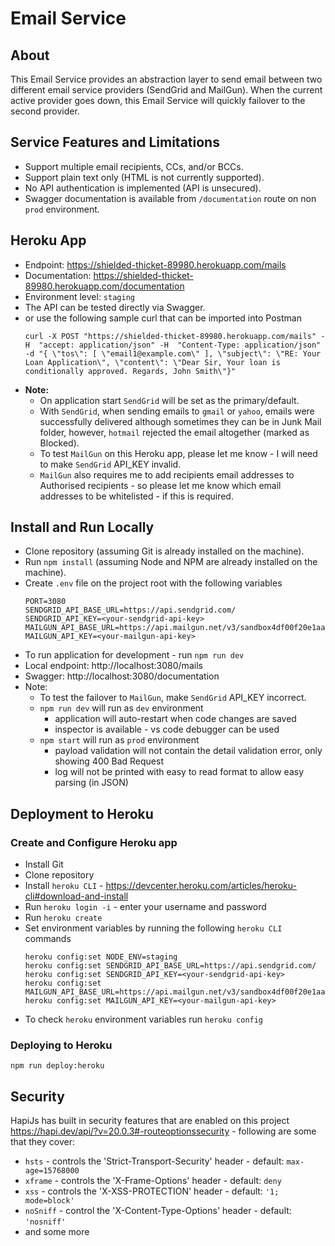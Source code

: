 # Email Service

## About

This Email Service provides an abstraction layer to send email between two different email service providers (SendGrid and MailGun). When the current active provider goes down, this Email Service will quickly failover to the second provider.

## Service Features and Limitations

- Support multiple email recipients, CCs, and/or BCCs.
- Support plain text only (HTML is not currently supported).
- No API authentication is implemented (API is unsecured).
- Swagger documentation is available from `/documentation` route on non `prod` environment.

## Heroku App

- Endpoint: https://shielded-thicket-89980.herokuapp.com/mails
- Documentation: https://shielded-thicket-89980.herokuapp.com/documentation
- Environment level: `staging`
- The API can be tested directly via Swagger.
- or use the following sample curl that can be imported into Postman
  ```
  curl -X POST "https://shielded-thicket-89980.herokuapp.com/mails" -H  "accept: application/json" -H  "Content-Type: application/json" -d "{ \"tos\": [ \"email1@example.com\" ], \"subject\": \"RE: Your Loan Application\", \"content\": \"Dear Sir, Your loan is conditionally approved. Regards, John Smith\"}"
  ```
- **Note:**
  - On application start `SendGrid` will be set as the primary/default.
  - With `SendGrid`, when sending emails to `gmail` or `yahoo`, emails were successfully delivered although sometimes they can be in Junk Mail folder, however, `hotmail` rejected the email altogether (marked as Blocked).
  - To test `MailGun` on this Heroku app, please let me know - I will need to make `SendGrid` API_KEY invalid.
  - `MailGun` also requires me to add recipients email addresses to Authorised recipients - so please let me know which email addresses to be whitelisted - if this is required.

## Install and Run Locally

- Clone repository (assuming Git is already installed on the machine).
- Run `npm install` (assuming Node and NPM are already installed on the machine).
- Create `.env` file on the project root with the following variables
  ```
  PORT=3080
  SENDGRID_API_BASE_URL=https://api.sendgrid.com/
  SENDGRID_API_KEY=<your-sendgrid-api-key>
  MAILGUN_API_BASE_URL=https://api.mailgun.net/v3/sandbox4df00f20e1aa4995b2b54395c62ee0df.mailgun.org/
  MAILGUN_API_KEY=<your-mailgun-api-key>
  ```
- To run application for development - run `npm run dev`
- Local endpoint: http://localhost:3080/mails
- Swagger: http://localhost:3080/documentation
- Note:
  - To test the failover to `MailGun`, make `SendGrid` API_KEY incorrect.
  - `npm run dev` will run as `dev` environment
    - application will auto-restart when code changes are saved
    - inspector is available - vs code debugger can be used
  - `npm start` will run as `prod` environment
    - payload validation will not contain the detail validation error, only showing 400 Bad Request
    - log will not be printed with easy to read format to allow easy parsing (in JSON)

## Deployment to Heroku

### Create and Configure Heroku app

- Install Git
- Clone repository
- Install `heroku CLI` - https://devcenter.heroku.com/articles/heroku-cli#download-and-install
- Run `heroku login -i` - enter your username and password
- Run `heroku create`
- Set environment variables by running the following `heroku CLI` commands
  ```
  heroku config:set NODE_ENV=staging
  heroku config:set SENDGRID_API_BASE_URL=https://api.sendgrid.com/
  heroku config:set SENDGRID_API_KEY=<your-sendgrid-api-key>
  heroku config:set MAILGUN_API_BASE_URL=https://api.mailgun.net/v3/sandbox4df00f20e1aa4995b2b54395c62ee0df.mailgun.org/
  heroku config:set MAILGUN_API_KEY=<your-mailgun-api-key>
  ```
- To check `heroku` environment variables run `heroku config`

### Deploying to Heroku

```
npm run deploy:heroku
```

## Security

HapiJs has built in security features that are enabled on this project https://hapi.dev/api/?v=20.0.3#-routeoptionssecurity - following are some that they cover:

- `hsts` - controls the 'Strict-Transport-Security' header - default: `max-age=15768000`
- `xframe` - controls the 'X-Frame-Options' header - default: `deny`
- `xss` - controls the 'X-XSS-PROTECTION' header - default: `'1; mode=block'`
- `noSniff` - control the 'X-Content-Type-Options' header - default: `'nosniff'`
- and some more
